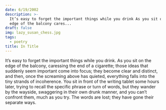 ```yaml
---
date: 6/19/2002
description: >-
  It’s easy to forget the important things while you drink As you sit on the
  edge of the balcony cares...
draft: false
img: lazy_susan_chess.jpg
tags:
  - poetry
title: In Title
---
```


It’s easy to forget the important things while you drink. As you sit on the edge of the balcony, caressing the end of a cigarette; those ideas that suddenly seem important come into focus; they become clear and distinct, and then, once the screaming above has quieted, everything falls into the tiny strands of incoherence. You sit in front of the writing tablet some hours later, trying to recall the specific phrase or turn of words, but they wander by the wayside, swaggering in their own drunk manner, and you can’t confront them, much as you try. The words are lost; they have gone their separate ways.

